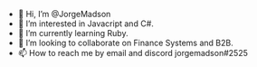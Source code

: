 - 👋 Hi, I’m @JorgeMadson
- 👀 I’m interested in Javacript and C#.
- 🌱 I’m currently learning Ruby.
- 💞️ I’m looking to collaborate on Finance Systems and B2B.
- 📫 How to reach me by email and discord jorgemadson#2525

<!---
JorgeMadson/JorgeMadson is a ✨ special ✨ repository because its `README.md` (this file) appears on your GitHub profile.
You can click the Preview link to take a look at your changes.
--->
